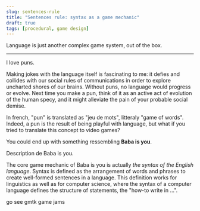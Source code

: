 ```yaml
---
slug: sentences-rule
title: "Sentences rule: syntax as a game mechanic"
draft: true
tags: [procedural, game design]
---
```


Language is just another complex game system, out of the box.

<!--truncate-->

---

I love puns.

Making jokes with the language itself is fascinating to me: it defies and collides with our social rules of communications in order to explore uncharted shores of our brains. Without puns, no language would progress or evolve. Next time you make a pun, think of it as an active act of evolution of the human specy, and it might alleviate the pain of your probable social demise.

In french, "pun" is translated as "jeu de mots", litteraly "game of words". Indeed, a pun is the result of being playful with language, but what if you tried to translate this concept to video games?

You could end up with something ressembling **Baba is you**.

Description de Baba is you.

The core game mechanic of Baba is you is actually _the syntax of the English language_. Syntax is defined as the arrangement of words and phrases to create well-formed sentences in a language. This definition works for linguistics as well as for computer science, where the syntax of a computer language defines the structure of statements, the "how-to write in ...".

go see gmtk game jams
